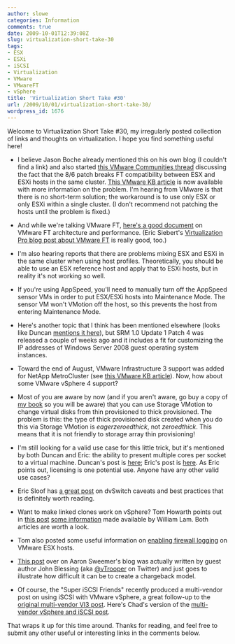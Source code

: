 ```yaml
---
author: slowe
categories: Information
comments: true
date: 2009-10-01T12:39:08Z
slug: virtualization-short-take-30
tags:
- ESX
- ESXi
- iSCSI
- Virtualization
- VMware
- VMwareFT
- vSphere
title: 'Virtualization Short Take #30'
url: /2009/10/01/virtualization-short-take-30/
wordpress_id: 1676
---
```


Welcome to Virtualization Short Take #30, my irregularly posted collection of links and thoughts on virtualization. I hope you find something useful here!

* I believe Jason Boche already mentioned this on his own blog (I couldn't find a link) and also started [this VMware Communities thread](http://communities.vmware.com/message/1335428) discussing the fact that the 8/6 patch breaks FT compatibility between ESX and ESXi hosts in the same cluster. [This VMware KB article](http://kb.vmware.com/selfservice/microsites/search.do?language=en_US&cmd=displayKC&externalId=1013637) is now available with more information on the problem. I'm hearing from VMware is that there is no short-term solution; the workaround is to use only ESX or only ESXi within a single cluster. (I don't recommend not patching the hosts until the problem is fixed.)

* And while we're talking VMware FT, [here's a good document](http://www.vmware.com/resources/techresources/10058) on VMware FT architecture and performance. (Eric Siebert's [Virtualization Pro blog post about VMware FT](http://itknowledgeexchange.techtarget.com/virtualization-pro/masters-guide-to-vmware-fault-tolerance/) is really good, too.)

* I'm also hearing reports that there are problems mixing ESX and ESXi in the same cluster when using host profiles. Theoretically, you should be able to use an ESX reference host and apply that to ESXi hosts, but in reality it's not working so well.

* If you're using AppSpeed, you'll need to manually turn off the AppSpeed sensor VMs in order to put ESX/ESXi hosts into Maintenance Mode. The sensor VM won't VMotion off the host, so this prevents the host from entering Maintenance Mode.

* Here's another topic that I think has been mentioned elsewhere (looks like Duncan [mentions it here](http://www.yellow-bricks.com/2009/09/14/site-recovery-manager-1-0-update-1-patch-4/)), but SRM 1.0 Update 1 Patch 4 was released a couple of weeks ago and it includes a fit for customizing the IP addresses of Windows Server 2008 guest operating system instances.

* Toward the end of August, VMware Infrastructure 3 support was added for NetApp MetroCluster (see [this VMware KB article](http://kb.vmware.com/selfservice/microsites/search.do?language=en_US&cmd=displayKC&externalId=1001783)). Now, how about some VMware vSphere 4 support?

* Most of you are aware by now (and if you aren't aware, go buy a copy of [my book](http://www.amazon.com/Mastering-VMware-vSphere-Computer-Tech/dp/0470481382/ref=sr_1_1?ie=UTF8&s=books&qid=1254413521&sr=8-1) so you will be aware) that you can use Storage VMotion to change virtual disks from thin provisioned to thick provisioned. The problem is this: the type of thick provisioned disk created when you do this via Storage VMotion is _eagerzeroedthick_, not _zeroedthick_. This means that it is not friendly to storage array thin provisioning!

* I'm still looking for a valid use case for this little trick, but it's mentioned by both Duncan and Eric: the ability to present multiple cores per socket to a virtual machine. Duncan's post is [here](http://www.yellow-bricks.com/2009/06/04/per-processor-licenses-for-your-application/); Eric's post is [here](http://www.vcritical.com/2009/09/use-coreinfo-to-view-vm-core-and-socket-count/). As Eric points out, licensing is one potential use. Anyone have any other valid use cases?

* Eric Sloof has [a great post](http://www.ntpro.nl/blog/archives/1283-vSphere-DvSwitch-caveats-and-best-practices!.html) on dvSwitch caveats and best practices that is definitely worth reading.

* Want to make linked clones work on vSphere? Tom Howarth points out in [this post](http://planetvm.net/blog/?p=777) [some information](http://engineering.ucsb.edu/~duonglt/vmware/vGhettoLinkedClone.html) made available by William Lam. Both articles are worth a look.

* Tom also posted some useful information on [enabling firewall logging](http://planetvm.net/blog/?p=746) on VMware ESX hosts.

* [This post](http://www.virtualinsanity.com/index.php/2009/09/27/capacity-conundrum-part-1/) over on Aaron Sweemer's blog was actually written by guest author John Blessing (aka [@vTrooper](http://twitter.com/vtrooper) on Twitter) and just goes to illustrate how difficult it can be to create a chargeback model.

* Of course, the "Super iSCSI Friends" recently produced a multi-vendor post on using iSCSI with VMware vSphere, a great follow-up to the [original multi-vendor VI3 post](http://virtualgeek.typepad.com/virtual_geek/2009/01/a-multivendor-post-to-help-our-mutual-iscsi-customers-using-vmware.html). Here's Chad's version of the [multi-vendor vSphere and iSCSI post](http://virtualgeek.typepad.com/virtual_geek/2009/09/a-multivendor-post-on-using-iscsi-with-vmware-vsphere.html).

That wraps it up for this time around. Thanks for reading, and feel free to submit any other useful or interesting links in the comments below.

